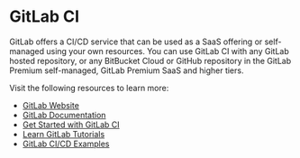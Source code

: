 # GitLab CI

GitLab offers a CI/CD service that can be used as a SaaS offering or self-managed using your own resources. You can use GitLab CI with any GitLab hosted repository, or any BitBucket Cloud or GitHub repository in the GitLab Premium self-managed, GitLab Premium SaaS and higher tiers.

Visit the following resources to learn more:

- [GitLab Website](https://gitlab.com/)
- [GitLab Documentation](https://docs.gitlab.com/)
- [Get Started with GitLab CI](https://docs.gitlab.com/ee/ci/quick_start/)
- [Learn GitLab Tutorials](https://docs.gitlab.com/ee/tutorials/)
- [GitLab CI/CD Examples](https://docs.gitlab.com/ee/ci/examples/)
